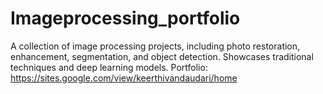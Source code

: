 # Imageprocessing_portfolio
A collection of image processing projects, including photo restoration, enhancement, segmentation, and object detection. Showcases traditional techniques and deep learning models.
Portfolio: https://sites.google.com/view/keerthivandaudari/home

